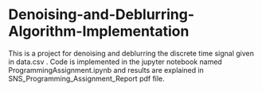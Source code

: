 # Denoising-and-Deblurring-Algorithm-Implementation

This is a project for denoising and deblurring the discrete time signal given in data.csv .
Code is implemented in the jupyter notebook named ProgrammingAssignment.ipynb and results are explained in SNS_Programming_Assignment_Report pdf file.  
